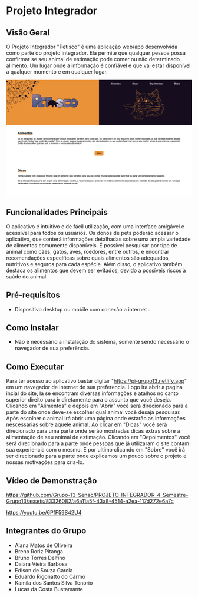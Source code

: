 # Projeto Integrador

## Visão Geral
O Projeto Integrador "Petisco" é uma aplicação web/app desenvolvida como parte do projeto integrador. Ela permite que qualquer pessoa possa confirmar se seu animal de estimação pode comer ou não determinado alimento. Um lugar onde a informação é confiável e que vai estar disponível a qualquer momento e em qualquer lugar.

<div align="center">
  <img alt="Demo" src="./assets/print.png" />
</div>


## Funcionalidades Principais
 
O aplicativo é intuitivo e de fácil utilização, com uma interface amigável e acessível para todos os usuários. Os donos de pets poderão acessar o aplicativo, que conterá informações detalhadas sobre uma ampla variedade de alimentos comumente disponíveis. É possível pesquisar por tipo de animal como cães, gatos, aves, roedores, entre outros, e encontrar recomendações específicas sobre quais alimentos são adequados, nutritivos e seguros para cada espécie. Além disso, o aplicativo também destaca os alimentos que devem ser evitados, devido a possíveis riscos à saúde do animal.

## Pré-requisitos
- Dispositivo desktop ou mobile com conexão a internet .

## Como Instalar
- Não é necessário a instalação do sistema, somente sendo necessário o navegador de sua preferência.

## Como Executar
Para ter acesso ao aplicativo bastar digitar "https://pi-grupo13.netlify.app" em um navegador de internet de sua preferencia. Logo ira abrir a pagina incial do site, la se encontram diversas informações e atalhos no canto superior direito para ir diretamente para o assunto que você deseja. Clicando em "Alimentos" e depois em "Abrir" você será direcionado para a parte do site onde deve-se escolher qual animal você desaja pesquisar. Após escolher o animal irá abrir uma página onde estarão as informações nescessarias sobre aquele animal. Ao clicar em "Dicas" você será direcionado para uma parte onde serão mostradas dicas extras sobre a alimentação de seu animal de estimação. Clicando em "Depoimentos" você será direcionado para a parte onde pessoas que já utilizaram o site contam sua experiencia com o mesmo. E por ultimo clicando em "Sobre" você irá ser direcionado para a parte onde explicamos um pouco sobre o projeto e nossas motivações para cria-lo.

## Vídeo de Demonstração

https://github.com/Grupo-13-Senac/PROJETO-INTEGRADOR-4-Semestre-Grupo13/assets/83326082/a6a11a5f-43a8-4514-a2ea-117d272e6a7c


https://youtu.be/6PfF59S42U4

## Integrantes do Grupo
- Alana Matos de Oliveira
- Breno Roriz Pitanga
- Bruno Torres Delfino
- Daiara Vieira Barbosa
- Edison de Souza Garcia
- Eduardo Rigonatto do Carmo
- Kamila dos Santos Silva Tenorio
- Lucas da Costa Bustamante





